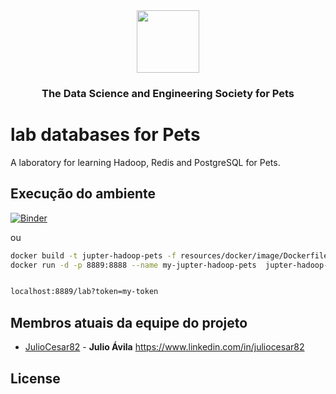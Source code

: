 <!-- ds header -->
<div align="center">
 <img src="https://avatars3.githubusercontent.com/u/47368510?s=200&v=4" width="100px">
 <h3>The Data Science and Engineering Society for Pets</h3>
 
</div>
<!-- /ds header -->

# lab databases for Pets

A laboratory for learning Hadoop, Redis and PostgreSQL for Pets.

## Execução do ambiente


[![Binder](https://mybinder.org/badge_logo.svg)](https://mybinder.org/v2/gh/JulioCesar82/lab-hadoop-for-pet/master?urlpath=lab)

ou 

```bash
docker build -t jupter-hadoop-pets -f resources/docker/image/Dockerfile .
docker run -d -p 8889:8888 --name my-jupter-hadoop-pets  jupter-hadoop-pets start-notebook.py --NotebookApp.token='my-token'


localhost:8889/lab?token=my-token
```


## Membros atuais da equipe do projeto

* [JulioCesar82](https://github.com/JulioCesar82) -
**Julio Ávila** <https://www.linkedin.com/in/juliocesar82>


## License



<!-- icons -->

[icon-twitter]:https://raw.githubusercontent.com/thedatasociety/lab-hadoop/master/resources/images/twitter-icon.png